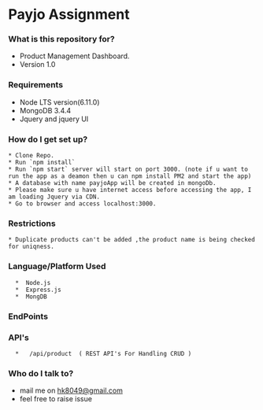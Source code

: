 # Payjo Assignment
   
### What is this repository for? ###

*   Product Management Dashboard.
*   Version 1.0   

### Requirements ###

 * Node LTS version(6.11.0) 
 * MongoDB 3.4.4
 * Jquery and jquery UI
 
 
### How do I get set up? ###
    * Clone Repo.
    * Run `npm install` 
    * Run `npm start` server will start on port 3000. (note if u want to run the app as a deamon then u can npm install PM2 and start the app)
    * A database with name payjoApp will be created in mongoDb.
    * Please make sure u have internet access before accessing the app, I am loading Jquery via CDN.
    * Go to browser and access localhost:3000.
    
### Restrictions
    * Duplicate products can't be added ,the product name is being checked for uniqness.


### Language/Platform Used ### 
      *  Node.js
      *  Express.js
      *  MongDB

         
 ### EndPoints
  ### API's
      *   /api/product  ( REST API's For Handling CRUD )    
      
              
### Who do I talk to? ###

* mail me on hk8049@gmail.com
* feel free to raise issue 
